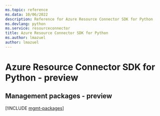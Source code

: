```yaml
---
ms.topic: reference
ms.data: 10/06/2022
description: Reference for Azure Resource Connector SDK for Python
ms.devlang: python
ms.service: resourceconnector
title: Azure Resource Connector SDK for Python
ms.author: lmazuel
author: lmazuel
---
```

# Azure Resource Connector SDK for Python - preview

## Management packages - preview
[!INCLUDE [mgmt-packages](resource-connector-mgmt-index.md)]